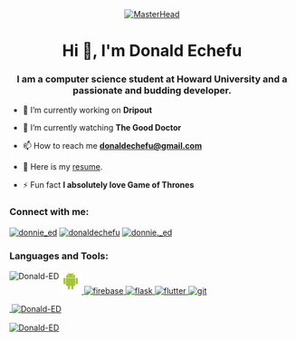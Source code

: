 <div align="center">
    <a href="https://github.com/Donald-ED">
        <img src="https://tenor.com/view/ted-lasso-ted-lasso-believe-gif-22980726" alt="MasterHead">
    </a>
</div>
<h1 align="center">Hi 👋, I'm Donald Echefu</h1>
<h3 align="center">I am a computer science student at Howard University and a passionate and budding developer.</h3>

- 🔭 I’m currently working on **Dripout**

- 👯 I’m currently watching  **The Good Doctor**

- 📫 How to reach me **donaldechefu@gmail.com**

- 📄 Here is my [resume](https://drive.google.com/file/d/1hpBVmbyW80bJ662u_PaDpUVntq6alkMN/view?usp=sharing).



- ⚡ Fun fact **I absolutely love Game of Thrones**

<h3 align="left">Connect with me:</h3>
<p align="left">
<a href="https://x.com/donnie_ed" target="blank"><img align="center" src="https://raw.githubusercontent.com/rahuldkjain/github-profile-readme-generator/master/src/images/icons/Social/twitter.svg" alt="donnie_ed" height="30" width="40" /></a>
<a href="https://www.linkedin.com/in/donaldechefu/" target="blank"><img align="center" src="https://raw.githubusercontent.com/rahuldkjain/github-profile-readme-generator/master/src/images/icons/Social/linked-in-alt.svg" alt="donaldechefu" height="30" width="40" /></a>
<a href="https://www.instagram.com/donnie._ed/" target="blank"><img align="center" src="https://raw.githubusercontent.com/rahuldkjain/github-profile-readme-generator/master/src/images/icons/Social/instagram.svg" alt="donnie._ed" height="30" width="40" /></a>
</p>

<h3 align="left">Languages and Tools:</h3>
<p align="left"> <a href="https://developer.android.com" target="_blank" rel="noreferrer"> <img src="https://raw.githubusercontent.com/devicons/devicon/master/icons/android/android-original-wordmark.svg" alt="android" width="40" height="40"/> </a> <a href="https://firebase.google.com/" target="_blank" rel="noreferrer"> <img src="https://www.vectorlogo.zone/logos/firebase/firebase-icon.svg" alt="firebase" width="40" height="40"/> </a> <a href="https://flask.palletsprojects.com/" target="_blank" # rel="noreferrer"> <img src="https://www.vectorlogo.zone/logos/pocoo_flask/pocoo_flask-icon.svg" alt="flask" width="40" height="40"/> </a> <a href="https://flutter.dev" target="_blank" rel="noreferrer"> <img # # # # # src="https://www.vectorlogo.zone/logos/flutterio/flutterio-icon.svg" alt="flutter" width="40" height="40"/> </a> <a href="https://git-scm.com/" target="_blank" rel="noreferrer"> <img src="https://www.vectorlogo.zone/logos/git-scm/git-scm-icon.svg" # alt="git" width="40" height="40"/> </a> <a href="https://www.java.com" target


<p><img align="left" src="https://github-readme-stats.vercel.app/api/top-langs?username=Donald-ED&show_icons=true&locale=en&layout=compact" alt="Donald-ED" /></p>

<p>&nbsp;<img align="center" src="https://github-readme-stats.vercel.app/api?username=Donald-ED&show_icons=true&locale=en" alt="Donald-ED" /></p>

<p><img align="center" src="https://github-readme-streak-stats.herokuapp.com/?user=Donald-ED&" alt="Donald-ED" /></p>

